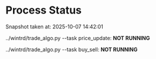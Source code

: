 # Process Status

Snapshot taken at: 2025-10-07 14:42:01

../wintrd/trade_algo.py --task price_update: **NOT RUNNING**

../wintrd/trade_algo.py --task buy_sell: **NOT RUNNING**


